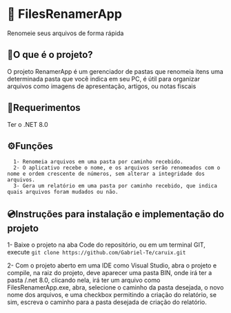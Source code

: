 # 📁 FilesRenamerApp
Renomeie seus arquivos de forma rápida

## 📖O que é o projeto?
  O projeto RenamerApp é um gerenciador de pastas que renomeia itens uma determinada pasta que você indica em seu PC, é útil para organizar arquivos como imagens de apresentação, artigos, ou notas fiscais
  
## 🛒Requerimentos

  Ter o .NET 8.0
  
## ⚙️Funções

```
  1- Renomeia arquivos em uma pasta por caminho recebido.
  2- O aplicativo recebe o nome, e os arquivos serão renomeados com o nome e ordem crescente de números, sem alterar a integridade dos arquivos.
  3- Gera um relatório em uma pasta por caminho recebido, que indica quais arquivos foram mudados ou não.
```
## 💿Instruções para instalação e implementação do projeto

1- Baixe o projeto na aba Code do repositório, ou em um terminal GIT, execute `git clone https://github.com/Gabriel-Te/caruix.git`

2- Com o projeto aberto em uma IDE como Visual Studio, abra o projeto e compile, na raiz do projeto, deve aparecer uma pasta BIN, onde irá ter a pasta /.net 8.0,  clicando nela, irá ter um arquivo como FilesRenamerApp.exe, abra, selecione o caminho da pasta desejada,
o novo nome dos arquivos, e uma checkbox permitindo a criação do relatório, se sim, escreva o caminho para a pasta desejada de criação do relatório.
